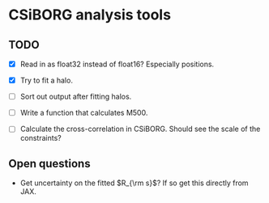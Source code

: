 # CSiBORG analysis tools

## TODO
- [x] Read in as float32 instead of float16? Especially positions.
- [x] Try to fit a halo.
- [ ] Sort out output after fitting halos.
- [ ] Write a function that calculates M500.
- [ ] Calculate the cross-correlation in CSiBORG. Should see the scale of the constraints?


## Open questions
- Get uncertainty on the fitted $R_{\rm s}$? If so get this directly from JAX.